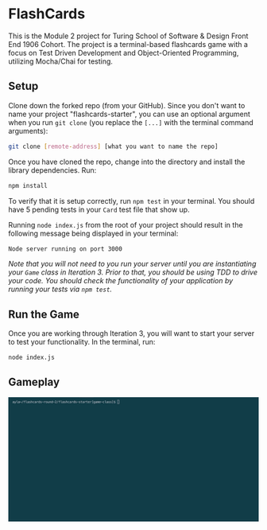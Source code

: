# FlashCards

This is the Module 2 project for Turing School of Software & Design Front End 1906 Cohort. The project is a terminal-based flashcards game with a focus on Test Driven Development and Object-Oriented Programming, utilizing Mocha/Chai for testing.

## Setup

Clone down the forked repo (from your GitHub). Since you don't want to name your project "flashcards-starter", you can use an optional argument when you run `git clone` (you replace the `[...]` with the terminal command arguments):

```bash
git clone [remote-address] [what you want to name the repo]
```

Once you have cloned the repo, change into the directory and install the library dependencies. Run:

```bash
npm install
```

To verify that it is setup correctly, run `npm test` in your terminal. You should have 5 pending tests in your `Card` test file that show up.

Running `node index.js` from the root of your project should result in the following message being displayed in your terminal: 

```bash
Node server running on port 3000
```

*Note that you will not need to you run your server until you are instantiating your `Game` class in Iteration 3. Prior to that, you should be using TDD to drive your code. You should check the functionality of your application by running your tests via `npm test`.*


## Run the Game

Once you are working through Iteration 3, you will want to start your server to test your functionality.
In the terminal, run:

```bash
node index.js
```

## Gameplay
![flash cards example gif](https://github.com/ayladharamsey/flashcards/blob/master/example.gif.sb-8e39b78b-cgjQbG)

